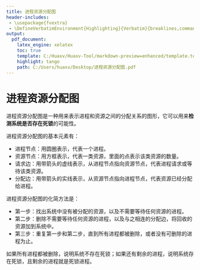 ```yaml
---
title: 进程资源分配图
header-includes:
 - \usepackage{fvextra}
 - \DefineVerbatimEnvironment{Highlighting}{Verbatim}{breaklines,commandchars=\\\{\}}
output:
  pdf_document:
    latex_engine: xelatex
    toc: true
    template: C:/Huaxv/Huaxv-Tool/markdown-preview=enhanced/template.tex
    highlight: tango
    path: C:/Users/huaxv/Desktop/进程资源分配图.pdf
---
```


# 进程资源分配图

进程资源分配图是一种用来表示进程和资源之间的分配关系的图形，它可以用来**检测系统是否存在死锁**的可能性。

进程资源分配图的基本元素有：

- 进程节点：用圆圈表示，代表一个进程。
- 资源节点：用方框表示，代表一类资源，里面的点表示该类资源的数量。
- 请求边：用带箭头的虚线表示，从进程节点指向资源节点，代表进程请求或等待该类资源。
- 分配边：用带箭头的实线表示，从资源节点指向进程节点，代表资源已经分配给进程。


进程资源分配图的化简方法是：

- 第一步：找出系统中没有被分配的资源，以及不需要等待任何资源的进程。
- 第二步：删除不需要等待任何资源的进程，以及与之相连的分配边，将回收的资源加到系统中。
- 第三步：重复第一步和第二步，直到所有进程都被删除，或者没有可删除的进程为止。

如果所有进程都被删除，说明系统不存在死锁；如果还有剩余的进程，说明系统存在死锁，且剩余的进程就是死锁进程。
